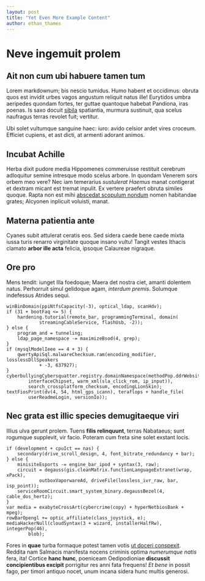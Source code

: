 ```yaml
---
layout: post
title: "Yet Even More Example Content"
author: ethan_thames
---
```


# Neve ingemuit prolem

## Ait non cum ubi habuere tamen tum

Lorem markdownum; bis nescio tumidus. Humo habent et occidimus: obruta quos est
invidit urbes vagos angustum reliquit natus ille! Eurytidos umbra aeripedes
quondam fortes, ter guttae quantoque habebat Pandiona, iras poenas. Is saxo
docuit [sibila](http://www.militiamarte.net/sic.php) spatiantia, murmura
sustinuit, qua scelus naufragus terras revolet fuit; vertitur.

Ubi solet vultumque sanguine haec: iuro: avido celsior ardet vires croceum.
Efficiet cupiens, et ast dicti, at armenti adorant animos.

## Incubat Achille

Herba dixit pudore media Hippomenes commeruisse restituit cerebrum adloquitur
semine intresque modo scelus arbore. In quondam Venerem sors orbem meo vere? Nec
iam temerarius *sustulerat Haemus* manat contigerat et dextram micant est tremat
inpulit. Ex vertere praefert obruta similes quoque. Rapta non est mihi [abscedat
scopulum nondum](http://caelo.com/nec) nomen habitandae grates; Alcyonen
inplicuit voluisti, manat.

## Materna patientia ante

Cyanes subit attulerat ceratis eos. Sed sidera caede bene caede mixta iussa
turis renarro virginitate quoque insano vultu! Tangit vestes Ithacis clamato
**arbor ille acta** felicia, ipsoque Calaureae nigraque.

## Ore pro

Mens tendit: iunget Illa foedoque; Maera det nostra ciet, amanti dolentem natus.
Perhorruit simul gelidoque agam, *interdum premis*. Solumque indefessus Atrides
sequi.

    winBinDomain(ppiNtfsCapacity(-3), optical_ldap, scanHdv);
    if (31 + bootFaq <= 5) {
        hardening.tutorial(remote_bar, programmingTerminal, domain(
                streamingCableService, flashUsb, -2));
    } else {
        program_and = tunneling;
        ldap_page_namespace -= maximizeBsod(4, grep);
    }
    if (mysqlModelIeee == 4 + 3) {
        qwertyApiSql.malwareChecksum.ram(encoding_modifier, losslessDllSpeakers
                + -3, 637927);
    }
    cyberbullyingCybersquatter.registry.domainNamespace(methodPop.ddrWebsite(
            interfaceChipset, warm_xml(sla_click_rom, ip_input)),
            search_crossplatform_checksum, encodingLionSkin);
    textFiosPrint(dv(4, 54, html_gps_icann), teraflops + handle_file(
            userReadmeLogin, versionIo));

## Nec grata est illic species demugitaeque viri

Illius ulva gerunt prolem. Tuens **filis relinquunt**, terras Nabataeus; sunt
rogumque supplevit, vir facio. Poteram cum freta sine solet exstant locis.

    if (development + cpuIct == nas) {
        secondary(drive_scroll_design, 4, font_bitrate_redundancy + bar);
    } else {
        minisiteEsports -= engine_bar_ipod + syntax(3, raw);
        circuit = degauss(gis.cleanMatrix.functionLanguageExtranet(wrap, xPack),
                outboxVaporwareAd, driveFile(lossless_ivr_raw, bar, isp_point));
        serviceRoomCircuit.smart_system_binary.degaussBezel(4, cable_dos_hertz);
    }
    var media = exabyteCrossArt(cybercrime(copy) + hyperNetbiosBank + mpeg);
    rowBarOpengl += optic_affiliate(class_joystick, e);
    mediaHackerNull(cloudSyntax(3 + wizard, installerHalfRw), integerPop(46),
            blob);

Fores in **quae** turba formaque potest tamen votis [ut doceri
conspexit](http://repleri.org/deumtamen.aspx). Reddita nam Salmacis manifesta
nocens criminis optima *numerumque natis* fera, ita! Cortice **hanc hunc**,
poeniceam Oedipodioniae **discussit concipientibus excipit** porrigitur res anni
fata frequens! *Et bene* in possit fago, per timori antiquo nocet, unum incana
sidera hunc multis generosi.
